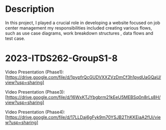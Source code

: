 # Description
In this project, I played a crucial role in developing a website focused on job center management my responsibilities included creating various flows, such as use case diagrams, work breakdown structures , data flows and test case.

# 2023-ITDS262-GroupS1-8
Video Presentation (Phase1): [https://drive.google.com/file/d/1pypfrQcGUDVXXZVzDmCf3h1pydUaGQaU/view?usp=sharing]

Video Presentation (Phase3):[https://drive.google.com/file/d/16WxKTJYbgbrm21kEeU5MEBSq0n8rLs8H/view?usp=sharing]

Video Presentation (Phase4):[https://drive.google.com/file/d/17LLDaj6gFyk9m70YSJB2ThKKEiaA2fUi/view?usp=sharing]
